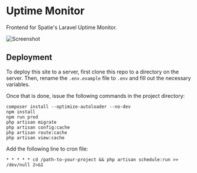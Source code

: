 # Uptime Monitor

Frontend for Spatie's Laravel Uptime Monitor.

![Screenshot](https://github.com/MadeByGreyhound/uptime-monitor/assets/739599/d653733e-c971-4329-b074-ba78c5d78d5d)

## Deployment

To deploy this site to a server, first clone this repo to a directory on the server. Then, rename the `.env.example` file to `.env` and fill out the necessary variables.

Once that is done, issue the following commands in the project directory:

```
composer install --optimize-autoloader --no-dev
npm install
npm run prod
php artisan migrate
php artisan config:cache
php artisan route:cache
php artisan view:cache
```

Add the following line to cron file:

```
* * * * * cd /path-to-your-project && php artisan schedule:run >> /dev/null 2>&1
```

